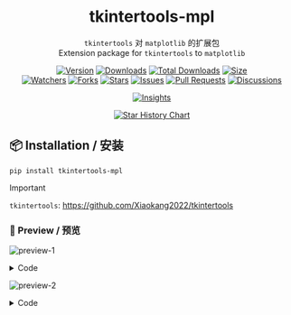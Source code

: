 <h1 align="center">tkintertools-mpl</h1>

<p align="center">
<code>tkintertools</code> 对 <code>matplotlib</code> 的扩展包
<br/>
Extension package for <code>tkintertools</code> to <code>matplotlib</code>
</p>

<p align="center">
<a href="https://github.com/Xiaokang2022/tkintertools-mpl/releases"><img alt="Version" src="https://img.shields.io/github/v/release/Xiaokang2022/tkintertools-mpl?include_prereleases&logo=github&label=Version" title="Latest Version" /></a>
<a href="https://pypistats.org/packages/tkintertools-mpl"><img alt="Downloads" src="https://img.shields.io/pypi/dm/tkintertools-mpl?label=Downloads&logo=pypi&logoColor=skyblue" title="Downloads" /></a>
<a href="https://pepy.tech/project/tkintertools-mpl"><img alt="Total Downloads" src="https://img.shields.io/pepy/dt/tkintertools-mpl?logo=pypi&logoColor=gold&label=Total%20Downloads" title="Total Downloads" /></a>
<a href="https://github.com/Xiaokang2022/tkintertools-mpl"><img alt="Size" src="https://img.shields.io/github/languages/code-size/Xiaokang2022/tkintertools-mpl?label=Size&logo=github" title="Code Size"/></a>
<br/>
<a href="https://github.com/Xiaokang2022/tkintertools-mpl/watchers"><img alt="Watchers" src="https://img.shields.io/github/watchers/Xiaokang2022/tkintertools-mpl?label=Watchers&logo=github&style=flat" title="Watchers" /></a>
<a href="https://github.com/Xiaokang2022/tkintertools-mpl/forks"><img alt="Forks" src="https://img.shields.io/github/forks/Xiaokang2022/tkintertools-mpl?label=Forks&logo=github&style=flat" title="Forks" /></a>
<a href="https://github.com/Xiaokang2022/tkintertools-mpl/stargazers"><img alt="Stars" src="https://img.shields.io/github/stars/Xiaokang2022/tkintertools-mpl?label=Stars&color=gold&logo=github&style=flat" title="Stars" /></a>
<a href="https://github.com/Xiaokang2022/tkintertools-mpl/issues"><img alt="Issues" src="https://img.shields.io/github/issues/Xiaokang2022/tkintertools-mpl?label=Issues&logo=github" title="Issues" /></a>
<a href="https://github.com/Xiaokang2022/tkintertools-mpl/pulls"><img alt="Pull Requests" src="https://img.shields.io/github/issues-pr/Xiaokang2022/tkintertools-mpl?label=Pull%20Requests&logo=github" title="Pull Requests" /></a>
<a href="https://github.com/Xiaokang2022/tkintertools-mpl/discussions"><img alt="Discussions" src="https://img.shields.io/github/discussions/Xiaokang2022/tkintertools-mpl?label=Discussions&logo=github" title="Discussions" /></a>
</p>

<p align="center">
<a href="https://github.com/Xiaokang2022/tkintertools-mpl/pulse"><img alt="Insights" src="https://repobeats.axiom.co/api/embed/16b936d7774f2727ca057af76b700997a60c9b67.svg" /></a>
</p>

<p align="center">
    <a href="https://star-history.com/#Xiaokang2022/tkintertools-mpl&Date">
        <picture>
            <source media="(prefers-color-scheme: dark)" srcset="https://api.star-history.com/svg?repos=Xiaokang2022/tkintertools-mpl&type=Date&theme=dark" />
            <source media="(prefers-color-scheme: light)" srcset="https://api.star-history.com/svg?repos=Xiaokang2022/tkintertools-mpl&type=Date" />
            <img alt="Star History Chart" src="https://api.star-history.com/svg?repos=Xiaokang2022/tkintertools-mpl&type=Date" />
        </picture>
    </a>
</p>

📦 Installation / 安装
----------------------

```
pip install tkintertools-mpl
```

> [!IMPORTANT]  
> `tkintertools`: https://github.com/Xiaokang2022/tkintertools

### 👀 Preview / 预览

![preview-1](./preview-1.png)

<details><summary>Code</summary>

```python
import math

import matplotlib.figure
import numpy
import tkintertools
import tkintertools.mpl
import tkintertools.style

tkintertools.mpl.set_mpl_default_theme(tkintertools.style.get_color_mode())

x = numpy.linspace(-math.tau, math.tau, 100)
y = numpy.sin(x)

figure = matplotlib.figure.Figure()
axes = figure.add_subplot()
axes.plot(x, y)

axes.set(xlabel='x', ylabel='y', title='Plotting based on the theme in tkt')
axes.legend(["$y=sin(x)$"])
axes.grid()

root = tkintertools.Tk((960, 720), title="tkintertools-mpl")
root.center()
canvas = tkintertools.Canvas(root, zoom_item=True)
canvas.place(width=960, height=720)
figure_canvas = tkintertools.mpl.FigureCanvas(figure, canvas)
toolbar = tkintertools.mpl.FigureToolbar(figure_canvas, canvas)
figure_canvas.pack(side="top", fill="both", expand=True)

root.mainloop()
```

</details>

![preview-2](./preview-2.png)

<details><summary>Code</summary>

```python
import matplotlib.figure
import numpy
import tkintertools
import tkintertools.mpl
import tkintertools.style

tkintertools.mpl.set_mpl_default_theme(tkintertools.style.get_color_mode())

figure = matplotlib.figure.Figure()
axes = figure.add_subplot(projection='3d')

colors = ['r', 'g', 'b', 'y']
yticks = [3, 2, 1, 0]

for c, k in zip(colors, yticks):
    xs = numpy.arange(20)
    ys = numpy.random.rand(20)
    cs = [c] * len(xs)
    cs[0] = 'c'
    axes.bar(xs, ys, zs=k, zdir='y', color=cs, alpha=0.7)

axes.set_xlabel('X')
axes.set_ylabel('Y')
axes.set_zlabel('Z')
axes.set_title("3D plotting with interoperability")

axes.set_yticks(yticks)

root = tkintertools.Tk((960, 720), title="tkintertools-mpl")
root.center()
canvas = tkintertools.Canvas(root, zoom_item=True)
canvas.place(width=960, height=720)
figure_canvas = tkintertools.mpl.FigureCanvas(figure, canvas)
toolbar = tkintertools.mpl.FigureToolbar(figure_canvas, canvas)
figure_canvas.pack(side="top", fill="both", expand=True)

root.mainloop()
```

</details>
